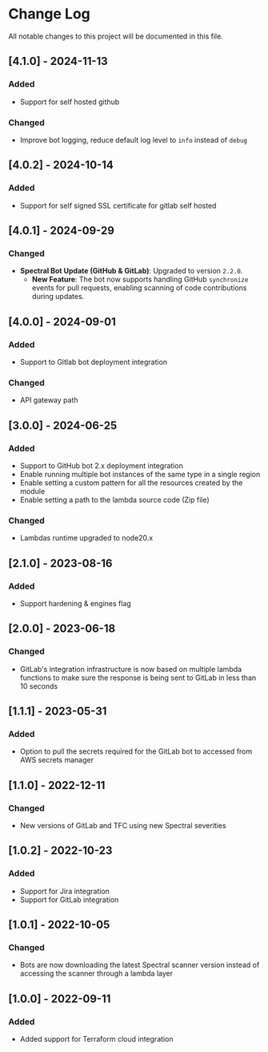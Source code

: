 # Change Log

All notable changes to this project will be documented in this file.
## [4.1.0] - 2024-11-13
### Added
- Support for self hosted github

### Changed
- Improve bot logging, reduce default log level to `info` instead of `debug`

## [4.0.2] - 2024-10-14

### Added
- Support for self signed SSL certificate for gitlab self hosted

## [4.0.1] - 2024-09-29

### Changed

- **Spectral Bot Update (GitHub & GitLab)**: Upgraded to version `2.2.0`.
  - **New Feature**: The bot now supports handling GitHub `synchronize` events for pull requests, enabling scanning of code contributions during updates.

## [4.0.0] - 2024-09-01

### Added

- Support to Gitlab bot deployment integration

### Changed

- API gateway path

## [3.0.0] - 2024-06-25

### Added

- Support to GitHub bot 2.x deployment integration
- Enable running multiple bot instances of the same type in a single region
- Enable setting a custom pattern for all the resources created by the module
- Enable setting a path to the lambda source code (Zip file)

### Changed

- Lambdas runtime upgraded to node20.x

## [2.1.0] - 2023-08-16

### Added

- Support hardening & engines flag 

## [2.0.0] - 2023-06-18

### Changed

- GitLab's integration infrastructure is now based on multiple lambda functions to make sure the response is being sent to GitLab in less than 10 seconds

## [1.1.1] - 2023-05-31

### Added

- Option to pull the secrets required for the GitLab bot to accessed from AWS secrets manager

## [1.1.0] - 2022-12-11

### Changed

- New versions of GitLab and TFC using new Spectral severities

## [1.0.2] - 2022-10-23

### Added

- Support for Jira integration
- Support for GitLab integration

## [1.0.1] - 2022-10-05

### Changed

- Bots are now downloading the latest Spectral scanner version instead of accessing the scanner through a lambda layer

## [1.0.0] - 2022-09-11

### Added

- Added support for Terraform cloud integration
